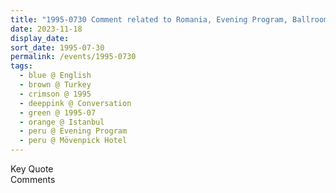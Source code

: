 ```yaml
---
title: "1995-0730 Comment related to Romania, Evening Program, Ballroom, Mövenpick Hotel, Istanbul, Turkey (date not sure)"
date: 2023-11-18
display_date: 
sort_date: 1995-07-30
permalink: /events/1995-0730
tags:
  - blue @ English
  - brown @ Turkey
  - crimson @ 1995
  - deeppink @ Conversation
  - green @ 1995-07
  - orange @ Istanbul
  - peru @ Evening Program
  - peru @ Mövenpick Hotel
---
```


<wave-list>
  <list-title color="green" width="75">Key Quote</list-title>
  <list-item color="BlanchedAlmond"  width="200"></list-item>
  <list-item color="Lavender"></list-item>
  <list-item color="BlanchedAlmond"></list-item>
</wave-list>

<br>

<wave-list>
  <list-title color="green" width="75">Comments</list-title>
  <list-item color="BlanchedAlmond"  width="200"></list-item>
  <list-item color="Lavender"></list-item>
  <list-item color="BlanchedAlmond"></list-item>
</wave-list>